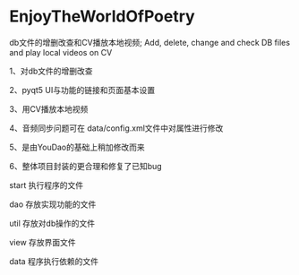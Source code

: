 # EnjoyTheWorldOfPoetry

db文件的增删改查和CV播放本地视频;
Add, delete, change and check DB files and play local videos on CV

1、对db文件的增删改查

2、pyqt5 UI与功能的链接和页面基本设置

3、用CV播放本地视频

4、音频同步问题可在 data/config.xml文件中对<Velocity>属性进行修改

5、是由YouDao的基础上稍加修改而来

6、整体项目封装的更合理和修复了已知bug

start 执行程序的文件

dao   存放实现功能的文件

util  存放对db操作的文件

view  存放界面文件

data  程序执行依赖的文件

